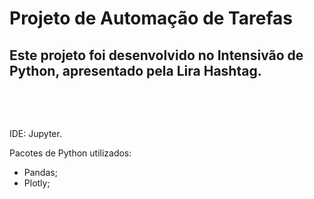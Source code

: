 <h1>Projeto de Automação de Tarefas</h1>
<h2>Este projeto foi desenvolvido no Intensivão de Python, apresentado pela Lira Hashtag.</h2>
<br>
<p></p>
<br>
<p>IDE: Jupyter.<p>
<p>Pacotes de Python utilizados:</p>
<ul>
  <li>Pandas;</li>
  <li>Plotly;</li>
</ul>
